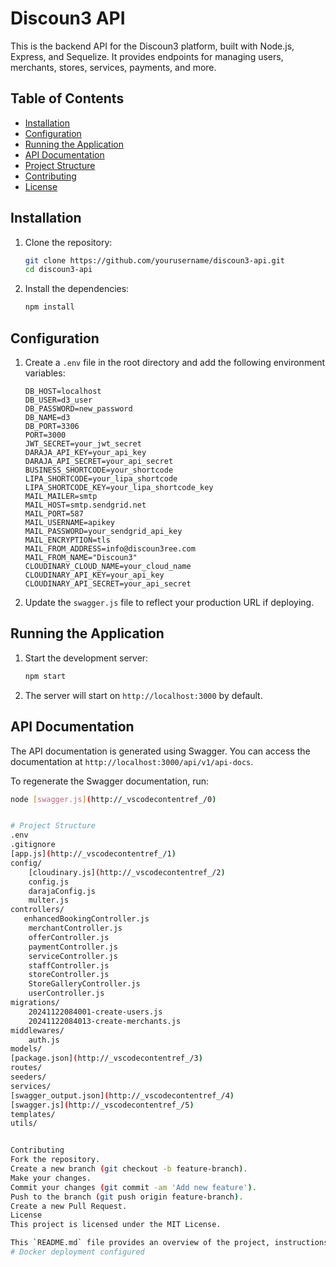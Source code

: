 # Discoun3 API

This is the backend API for the Discoun3 platform, built with Node.js, Express, and Sequelize. It provides endpoints for managing users, merchants, stores, services, payments, and more.

## Table of Contents

- [Installation](#installation)
- [Configuration](#configuration)
- [Running the Application](#running-the-application)
- [API Documentation](#api-documentation)
- [Project Structure](#project-structure)
- [Contributing](#contributing)
- [License](#license)

## Installation

1. Clone the repository:

    ```sh
    git clone https://github.com/yourusername/discoun3-api.git
    cd discoun3-api
    ```

2. Install the dependencies:

    ```sh
    npm install
    ```

## Configuration

1. Create a `.env` file in the root directory and add the following environment variables:

    ```env
    DB_HOST=localhost
    DB_USER=d3_user
    DB_PASSWORD=new_password
    DB_NAME=d3
    DB_PORT=3306
    PORT=3000
    JWT_SECRET=your_jwt_secret
    DARAJA_API_KEY=your_api_key
    DARAJA_API_SECRET=your_api_secret
    BUSINESS_SHORTCODE=your_shortcode
    LIPA_SHORTCODE=your_lipa_shortcode
    LIPA_SHORTCODE_KEY=your_lipa_shortcode_key
    MAIL_MAILER=smtp
    MAIL_HOST=smtp.sendgrid.net
    MAIL_PORT=587
    MAIL_USERNAME=apikey
    MAIL_PASSWORD=your_sendgrid_api_key
    MAIL_ENCRYPTION=tls
    MAIL_FROM_ADDRESS=info@discoun3ree.com
    MAIL_FROM_NAME="Discoun3"
    CLOUDINARY_CLOUD_NAME=your_cloud_name
    CLOUDINARY_API_KEY=your_api_key
    CLOUDINARY_API_SECRET=your_api_secret
    ```

2. Update the `swagger.js` file to reflect your production URL if deploying.

## Running the Application

1. Start the development server:

    ```sh
    npm start
    ```

2. The server will start on `http://localhost:3000` by default.

## API Documentation

The API documentation is generated using Swagger. You can access the documentation at `http://localhost:3000/api/v1/api-docs`.

To regenerate the Swagger documentation, run:

```sh
node [swagger.js](http://_vscodecontentref_/0)


# Project Structure
.env
.gitignore
[app.js](http://_vscodecontentref_/1)
config/
    [cloudinary.js](http://_vscodecontentref_/2)
    config.js
    darajaConfig.js
    multer.js
controllers/
   enhancedBookingController.js
    merchantController.js
    offerController.js
    paymentController.js
    serviceController.js
    staffController.js
    storeController.js
    StoreGalleryController.js
    userController.js
migrations/
    20241122084001-create-users.js
    20241122084013-create-merchants.js
middlewares/
    auth.js
models/
[package.json](http://_vscodecontentref_/3)
routes/
seeders/
services/
[swagger_output.json](http://_vscodecontentref_/4)
[swagger.js](http://_vscodecontentref_/5)
templates/
utils/


Contributing
Fork the repository.
Create a new branch (git checkout -b feature-branch).
Make your changes.
Commit your changes (git commit -am 'Add new feature').
Push to the branch (git push origin feature-branch).
Create a new Pull Request.
License
This project is licensed under the MIT License.

This `README.md` file provides an overview of the project, instructions for installation and configuration, and details on how to run the application and access the API documentation. It also includes a section on contributing and the project structure.# D3-server
# Docker deployment configured
